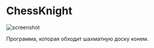 # ChessKnight

![screenshot](https://i.paste.pics/1c7493c35c65994656b0b52af779570f.png)

Программа, которая обходит шахматную доску конем.
